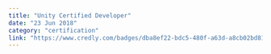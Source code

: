 ```yaml
---
title: "Unity Certified Developer"
date: "23 Jun 2018"
category: "certification"
link: "https://www.credly.com/badges/dba8ef22-bdc5-480f-a63d-a8cb02bd814a/"
---
```

